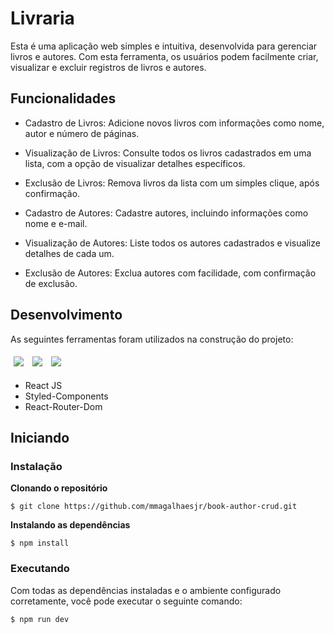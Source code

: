 # Livraria

Esta é uma aplicação web simples e intuitiva, desenvolvida para gerenciar livros e autores. Com esta ferramenta, os usuários podem facilmente criar, visualizar e excluir registros de livros e autores.

## Funcionalidades

- Cadastro de Livros: Adicione novos livros com informações como nome, autor e número de páginas.

- Visualização de Livros: Consulte todos os livros cadastrados em uma lista, com a opção de visualizar detalhes específicos.

- Exclusão de Livros: Remova livros da lista com um simples clique, após confirmação.

- Cadastro de Autores: Cadastre autores, incluindo informações como nome e e-mail.

- Visualização de Autores: Liste todos os autores cadastrados e visualize detalhes de cada um.

- Exclusão de Autores: Exclua autores com facilidade, com confirmação de exclusão.



## Desenvolvimento

As seguintes ferramentas foram utilizados na construção do projeto:
<p>
    <img style='margin: 5px;' src="https://img.shields.io/badge/react-app%20-%2320232a.svg?&style=for-the-badge&color=60ddf9&logo=react&logoColor=%2361DAFB"/>
  <img style='margin: 5px;' src='https://img.shields.io/badge/styled-components%20-%2320232a.svg?&style=for-the-badge&color=b8679e&logo=styled-components&logoColor=%3a3a3a'>
  <img style='margin: 5px;' src="https://img.shields.io/badge/react_route%20-%2320232a.svg?&style=for-the-badge&logo=react&logoColor=%2361DAFB"/>
</p>

- React JS
- Styled-Components
- React-Router-Dom

## Iniciando

### Instalação

**Clonando o repositório**

```
$ git clone https://github.com/mmagalhaesjr/book-author-crud.git

```

**Instalando as dependências**

```
$ npm install
```

### Executando

Com todas as dependências instaladas e o ambiente configurado corretamente, você pode executar o seguinte comando:


```
$ npm run dev
```
